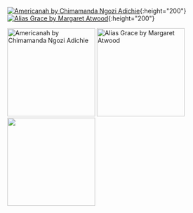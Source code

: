 [![Americanah by Chimamanda Ngozi Adichie](https://i.gr-assets.com/images/S/compressed.photo.goodreads.com/books/1356654499l/15796700.jpg)](https://www.goodreads.com/book/show/15796700-americanah){:height="200"} [![Alias Grace by Margaret Atwood](https://i.gr-assets.com/images/S/compressed.photo.goodreads.com/books/1298545436l/72579.jpg)](https://www.goodreads.com/book/show/72579.Alias_Grace){:height="200"}

<p float="left">
  <img src="https://i.gr-assets.com/images/S/compressed.photo.goodreads.com/books/1356654499l/15796700.jpg" height="200" alt="Americanah by Chimamanda Ngozi Adichie"/>
  <img src="https://i.gr-assets.com/images/S/compressed.photo.goodreads.com/books/1298545436l/72579.jpg" height="200" alt="Alias Grace by Margaret Atwood"/> 
  <img src="https://i.gr-assets.com/images/S/compressed.photo.goodreads.com/books/1298545436l/72579.jpg" height="200" />
</p>
